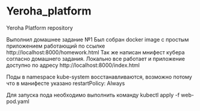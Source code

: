 # Yeroha_platform
Yeroha Platform repository

Выполнил домашнее задание №1
Был собран docker image с простым приложением работающий по ссылке 
http://localhost:8000/homework.html
Так же написан мнифест кубера согласно домашнего задания. Локально все работает и приложение
доступно по адресу http://localhost:8000/index.html

Поды в namespace kube-system восстанавливаются, возможно потому что в манифесте указано restartPolicy: Always

Для запуска пода необходимо выполнить команду 
kubectl apply -f web-pod.yaml

